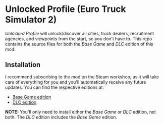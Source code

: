 # Unlocked Profile (Euro Truck Simulator 2)

*Unlocked Profile* will unlock/discover all cities, truck dealers, recruitment agencies, and viewpoints from the start, so you don't have to. This repo contains the source files for both the *Base Game* and *DLC* edition of this mod.

## Installation

I recommend subscribing to the mod on the Steam workshop, as it will take care of everything for you and you'll automatically receive any future updates. You can find the respective editions at:

* [Base Game edition][base-game-edition-workshop]
* [DLC edition][dlc-edition-workshop]

**NOTE:** You'll only need to install either the *Base Game* or *DLC* edition, not both. The *DLC* edition includes the *Base Game* edition.

[base-game-edition-workshop]: https://steamcommunity.com/sharedfiles/filedetails/?id=1830922166
[dlc-edition-workshop]: https://steamcommunity.com/sharedfiles/filedetails/?id=1830931720
